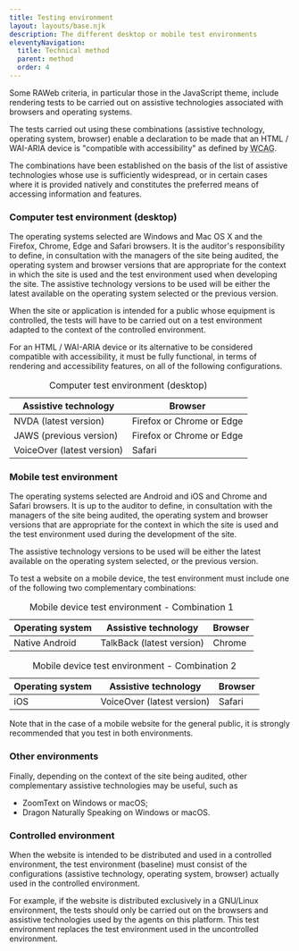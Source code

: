 ```yaml
---
title: Testing environment
layout: layouts/base.njk
description: The different desktop or mobile test environments
eleventyNavigation:
  title: Technical method
  parent: method
  order: 4
---
```


Some RAWeb criteria, in particular those in the JavaScript theme, include rendering tests to be carried out on assistive technologies associated with browsers and operating systems.

The tests carried out using these combinations (assistive technology, operating system, browser) enable a declaration to be made that an HTML / WAI-ARIA device is "compatible with accessibility" as defined by <abbr title="web content accessibility guidelines">WCAG</abbr>.

The combinations have been established on the basis of the list of assistive technologies whose use is sufficiently widespread, or in certain cases where it is provided natively and constitutes the preferred means of accessing information and features.

### Computer test environment  (desktop)

The operating systems selected are Windows and Mac OS X and the Firefox, Chrome, Edge and Safari browsers. It is the auditor's responsibility to define, in consultation with the managers of the site being audited, the operating system and browser versions that are appropriate for the context in which the site is used and the test environment used when developing the site. The assistive technology versions to be used will be either the latest available on the operating system selected or the previous version.

When the site or application is intended for a public whose equipment is controlled, the tests will have to be carried out on a test environment adapted to the context of the controlled environment.

For an HTML / WAI-ARIA device or its alternative to be considered compatible with accessibility, it must be fully functional, in terms of rendering and accessibility features, on all of the following configurations.

<div class="fr-table fr-table--bordered">
    <table>
        <caption>Computer test environment (desktop)</caption>
        <thead>
        <tr>
            <th scope="col">Assistive technology</th>
            <th scope="col">Browser</th>
        </tr>
        </thead>
        <tbody>
        <tr>
            <td>NVDA (latest version)</td>
            <td>Firefox or Chrome or Edge</td>
        </tr>
        <tr>
            <td>JAWS (previous version)</td>
            <td>Firefox or Chrome or Edge</td>
        </tr>
        <tr>
            <td>VoiceOver (latest version)</td>
            <td>Safari</td>
        </tr>
        </tbody>
    </table>
</div>


### Mobile test environment

The operating systems selected are Android and iOS and Chrome and Safari browsers. It is up to the auditor to define, in consultation with the managers of the site being audited, the operating system and browser versions that are appropriate for the context in which the site is used and the test environment used during the development of the site. 

The assistive technology versions to be used will be either the latest available on the operating system selected, or the previous version. 

To test a website on a mobile device, the test environment must include one of the following two complementary combinations:

<div class="fr-table fr-table--bordered">
    <table>
        <caption>Mobile device test environment - Combination 1</caption>
        <thead>
        <tr>
            <th scope="col">Operating system</th>
            <th scope="col">Assistive technology</th>
            <th scope="col">Browser</th>
        </tr>
        </thead>
        <tbody>
        <tr>
            <td>Native Android</td>
            <td>TalkBack (latest version)</td>
            <td>Chrome</td>
        </tr>
        </tbody>
    </table>
</div>

<div class="fr-table fr-table--bordered">
    <table>
        <caption>Mobile device test environment - Combination 2</caption>
        <thead>
        <tr>
            <th scope="col">Operating system</th>
            <th scope="col">Assistive technology</th>
            <th scope="col">Browser</th>
        </tr>
        </thead>
        <tbody>
        <tr>
            <td>iOS</td>
            <td>VoiceOver (latest version)</td>
            <td>Safari</td>
        </tr>
        </tbody>
    </table>
</div>

Note that in the case of a mobile website for the general public, it is strongly recommended that you test in both environments.

### Other environments

Finally, depending on the context of the site being audited, other complementary assistive technologies may be useful, such as

- ZoomText on Windows or macOS;
- Dragon Naturally Speaking on Windows or macOS.

### Controlled environment

When the website is intended to be distributed and used in a controlled environment, the test environment (baseline) must consist of the configurations (assistive technology, operating system, browser) actually used in the controlled environment.

For example, if the website is distributed exclusively in a GNU/Linux environment, the tests should only be carried out on the browsers and assistive technologies used by the agents on this platform. This test environment replaces the test environment used in the uncontrolled environment.
